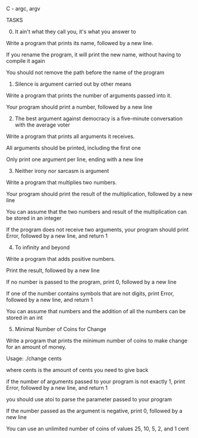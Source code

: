 C - argc, argv

TASKS

0. It ain't what they call you, it's what you answer to

Write a program that prints its name, followed by a new line.

If you rename the program, it will print the new name, without having to compile it again

You should not remove the path before the name of the program

1. Silence is argument carried out by other means

Write a program that prints the number of arguments passed into it.

Your program should print a number, followed by a new line

2. The best argument against democracy is a five-minute conversation with the average voter

Write a program that prints all arguments it receives.

All arguments should be printed, including the first one

Only print one argument per line, ending with a new line

3. Neither irony nor sarcasm is argument

Write a program that multiplies two numbers.

Your program should print the result of the multiplication, followed by a new line

You can assume that the two numbers and result of the multiplication can be stored in an integer

If the program does not receive two arguments, your program should print Error, followed by a new line, and return 1

4. To infinity and beyond

Write a program that adds positive numbers.

Print the result, followed by a new line

If no number is passed to the program, print 0, followed by a new line

If one of the number contains symbols that are not digits, print Error, followed by a new line, and return 1

You can assume that numbers and the addition of all the numbers can be stored in an int

5. Minimal Number of Coins for Change

Write a program that prints the minimum number of coins to make change for an amount of money.

Usage: ./change cents

where cents is the amount of cents you need to give back

if the number of arguments passed to your program is not exactly 1, print Error, followed by a new line, and return 1

you should use atoi to parse the parameter passed to your program

If the number passed as the argument is negative, print 0, followed by a new line

You can use an unlimited number of coins of values 25, 10, 5, 2, and 1 cent